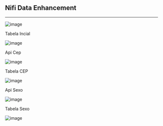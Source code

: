 ## Nifi Data Enhancement
---
![image](https://user-images.githubusercontent.com/84144559/172483504-75e18c1e-c4b8-45d6-8954-56349c25332c.png)


Tabela Incial

![image](https://user-images.githubusercontent.com/84144559/172464615-f49199b1-8840-48fe-8413-958850c0701d.png)

Api Cep

![image](https://user-images.githubusercontent.com/84144559/172464940-74c3864b-f0d7-46d2-95af-d4b8cf29c764.png)

Tabela CEP

![image](https://user-images.githubusercontent.com/84144559/172466496-b2407afa-6557-473f-836b-d4b560e7d1fe.png)


Api Sexo

![image](https://user-images.githubusercontent.com/84144559/172465093-c607f18e-ca38-4a15-8686-77e3a975642d.png)

Tabela Sexo

![image](https://user-images.githubusercontent.com/84144559/172466236-4460504d-6fab-4114-b73a-41d6957ab3e5.png)
